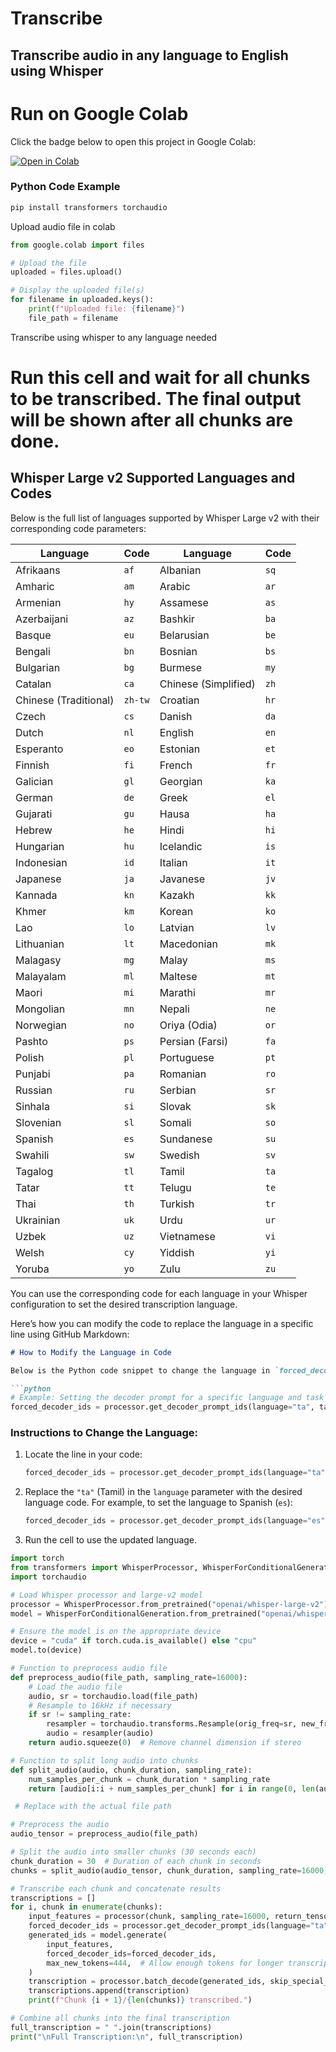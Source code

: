 # Transcribe
## Transcribe audio in any language to English using Whisper

# Run on Google Colab

Click the badge below to open this project in Google Colab:

[![Open in Colab](https://colab.research.google.com/assets/colab-badge.svg)](https://colab.research.google.com/drive/1HdNUo4pOo-vXQL3Lxg38l6R9uNuMT1F1?usp=sharing)


### Python Code Example
```python
pip install transformers torchaudio
```
Upload audio file in colab

```python
from google.colab import files

# Upload the file
uploaded = files.upload()

# Display the uploaded file(s)
for filename in uploaded.keys():
    print(f"Uploaded file: {filename}")
    file_path = filename
```
Transcribe using whisper to any language needed
# Run this cell and wait for all chunks to be transcribed. The final output will be shown after all chunks are done. 

## Whisper Large v2 Supported Languages and Codes

Below is the full list of languages supported by Whisper Large v2 with their corresponding code parameters:

| Language              | Code  | Language            | Code  |
|-----------------------|-------|---------------------|-------|
| Afrikaans             | `af`  | Albanian            | `sq`  |
| Amharic               | `am`  | Arabic              | `ar`  |
| Armenian              | `hy`  | Assamese            | `as`  |
| Azerbaijani           | `az`  | Bashkir             | `ba`  |
| Basque                | `eu`  | Belarusian          | `be`  |
| Bengali               | `bn`  | Bosnian             | `bs`  |
| Bulgarian             | `bg`  | Burmese             | `my`  |
| Catalan               | `ca`  | Chinese (Simplified)| `zh`  |
| Chinese (Traditional) | `zh-tw`| Croatian           | `hr`  |
| Czech                 | `cs`  | Danish              | `da`  |
| Dutch                 | `nl`  | English             | `en`  |
| Esperanto             | `eo`  | Estonian            | `et`  |
| Finnish               | `fi`  | French              | `fr`  |
| Galician              | `gl`  | Georgian            | `ka`  |
| German                | `de`  | Greek               | `el`  |
| Gujarati              | `gu`  | Hausa               | `ha`  |
| Hebrew                | `he`  | Hindi               | `hi`  |
| Hungarian             | `hu`  | Icelandic           | `is`  |
| Indonesian            | `id`  | Italian             | `it`  |
| Japanese              | `ja`  | Javanese            | `jv`  |
| Kannada               | `kn`  | Kazakh              | `kk`  |
| Khmer                 | `km`  | Korean              | `ko`  |
| Lao                   | `lo`  | Latvian             | `lv`  |
| Lithuanian            | `lt`  | Macedonian          | `mk`  |
| Malagasy              | `mg`  | Malay               | `ms`  |
| Malayalam             | `ml`  | Maltese             | `mt`  |
| Maori                 | `mi`  | Marathi             | `mr`  |
| Mongolian             | `mn`  | Nepali              | `ne`  |
| Norwegian             | `no`  | Oriya (Odia)        | `or`  |
| Pashto                | `ps`  | Persian (Farsi)     | `fa`  |
| Polish                | `pl`  | Portuguese          | `pt`  |
| Punjabi               | `pa`  | Romanian            | `ro`  |
| Russian               | `ru`  | Serbian             | `sr`  |
| Sinhala               | `si`  | Slovak              | `sk`  |
| Slovenian             | `sl`  | Somali              | `so`  |
| Spanish               | `es`  | Sundanese           | `su`  |
| Swahili               | `sw`  | Swedish             | `sv`  |
| Tagalog               | `tl`  | Tamil               | `ta`  |
| Tatar                 | `tt`  | Telugu              | `te`  |
| Thai                  | `th`  | Turkish             | `tr`  |
| Ukrainian             | `uk`  | Urdu                | `ur`  |
| Uzbek                 | `uz`  | Vietnamese          | `vi`  |
| Welsh                 | `cy`  | Yiddish             | `yi`  |
| Yoruba                | `yo`  | Zulu                | `zu`  |

You can use the corresponding code for each language in your Whisper configuration to set the desired transcription language.

Here’s how you can modify the code to replace the language in a specific line using GitHub Markdown:

```markdown
# How to Modify the Language in Code

Below is the Python code snippet to change the language in `forced_decoder_ids`:

```python
# Example: Setting the decoder prompt for a specific language and task
forced_decoder_ids = processor.get_decoder_prompt_ids(language="ta", task="translate")
```

### Instructions to Change the Language:
1. Locate the line in your code:
   ```python
   forced_decoder_ids = processor.get_decoder_prompt_ids(language="ta", task="translate")
   ```
2. Replace the `"ta"` (Tamil) in the `language` parameter with the desired language code. For example, to set the language to Spanish (`es`):
   ```python
   forced_decoder_ids = processor.get_decoder_prompt_ids(language="es", task="translate")
   ```


3. Run the cell to use the updated language.

```python
import torch
from transformers import WhisperProcessor, WhisperForConditionalGeneration
import torchaudio

# Load Whisper processor and large-v2 model
processor = WhisperProcessor.from_pretrained("openai/whisper-large-v2")
model = WhisperForConditionalGeneration.from_pretrained("openai/whisper-large-v2")

# Ensure the model is on the appropriate device
device = "cuda" if torch.cuda.is_available() else "cpu"
model.to(device)

# Function to preprocess audio file
def preprocess_audio(file_path, sampling_rate=16000):
    # Load the audio file
    audio, sr = torchaudio.load(file_path)
    # Resample to 16kHz if necessary
    if sr != sampling_rate:
        resampler = torchaudio.transforms.Resample(orig_freq=sr, new_freq=sampling_rate)
        audio = resampler(audio)
    return audio.squeeze(0)  # Remove channel dimension if stereo

# Function to split long audio into chunks
def split_audio(audio, chunk_duration, sampling_rate):
    num_samples_per_chunk = chunk_duration * sampling_rate
    return [audio[i:i + num_samples_per_chunk] for i in range(0, len(audio), num_samples_per_chunk)]

 # Replace with the actual file path

# Preprocess the audio
audio_tensor = preprocess_audio(file_path)

# Split the audio into smaller chunks (30 seconds each)
chunk_duration = 30  # Duration of each chunk in seconds
chunks = split_audio(audio_tensor, chunk_duration, sampling_rate=16000)

# Transcribe each chunk and concatenate results
transcriptions = []
for i, chunk in enumerate(chunks):
    input_features = processor(chunk, sampling_rate=16000, return_tensors="pt").input_features.to(device)
    forced_decoder_ids = processor.get_decoder_prompt_ids(language="ta", task="translate") #change language here
    generated_ids = model.generate(
        input_features,
        forced_decoder_ids=forced_decoder_ids,
        max_new_tokens=444,  # Allow enough tokens for longer transcription
    )
    transcription = processor.batch_decode(generated_ids, skip_special_tokens=True)[0]
    transcriptions.append(transcription)
    print(f"Chunk {i + 1}/{len(chunks)} transcribed.")

# Combine all chunks into the final transcription
full_transcription = " ".join(transcriptions)
print("\nFull Transcription:\n", full_transcription)


